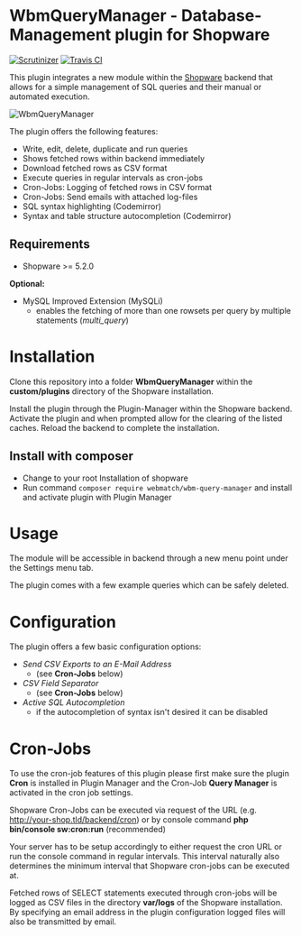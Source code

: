 WbmQueryManager - Database-Management plugin for Shopware
=====
[![Scrutinizer](https://scrutinizer-ci.com/g/webmatch/WbmQueryManager/badges/quality-score.png?b=master)](https://scrutinizer-ci.com/g/webmatch/WbmQueryManager/?branch=master)
[![Travis CI](https://travis-ci.org/webmatch/WbmQueryManager.svg?branch=master)](https://travis-ci.org/webmatch/WbmQueryManager)

This plugin integrates a new module within the [Shopware](https://www.shopware.de) backend that allows for a simple management of SQL queries and their manual or automated execution.

![WbmQueryManager](https://www.webmatch.de/wp-content/uploads/2017/02/query_manager_screen.png)

The plugin offers the following features:

* Write, edit, delete, duplicate and run queries
* Shows fetched rows within backend immediately
* Download fetched rows as CSV format
* Execute queries in regular intervals as cron-jobs
* Cron-Jobs: Logging of fetched rows in CSV format
* Cron-Jobs: Send emails with attached log-files
* SQL syntax highlighting (Codemirror)
* Syntax and table structure autocompletion (Codemirror)

Requirements
-----
* Shopware >= 5.2.0

**Optional:**

* MySQL Improved Extension (MySQLi)
  * enables the fetching of more than one rowsets per query by multiple statements (*multi_query*)

Installation
====
Clone this repository into a folder **WbmQueryManager** within the **custom/plugins** directory of the Shopware installation.

Install the plugin through the Plugin-Manager within the Shopware backend. Activate the plugin and when prompted allow for the clearing of the listed caches.
Reload the backend to complete the installation.


## Install with composer
* Change to your root Installation of shopware
* Run command `composer require webmatch/wbm-query-manager` and install and activate plugin with Plugin Manager 

Usage
=====
The module will be accessible in backend through a new menu point under the Settings menu tab.

The plugin comes with a few example queries which can be safely deleted.

Configuration
=====
The plugin offers a few basic configuration options:

* *Send CSV Exports to an E-Mail Address*
  * (see **Cron-Jobs** below)
* *CSV Field Separator*
  * (see **Cron-Jobs** below)
* *Active SQL Autocompletion*
  * if the autocompletion of syntax isn't desired it can be disabled

Cron-Jobs
=====

To use the cron-job features of this plugin please first make sure the plugin **Cron** is installed in Plugin Manager and the Cron-Job **Query Manager** is activated in the cron job settings.

Shopware Cron-Jobs can be executed via request of the URL (e.g. http://your-shop.tld/backend/cron) or by console command **php bin/console sw:cron:run** (recommended)

Your server has to be setup accordingly to either request the cron URL or run the console command in regular intervals. This interval naturally also determines the minimum 
interval that Shopware cron-jobs can be executed at.

Fetched rows of SELECT statements executed through cron-jobs will be logged as CSV files in the directory **var/logs** of the Shopware installation.
By specifying an email address in the plugin configuration logged files will also be transmitted by email.

